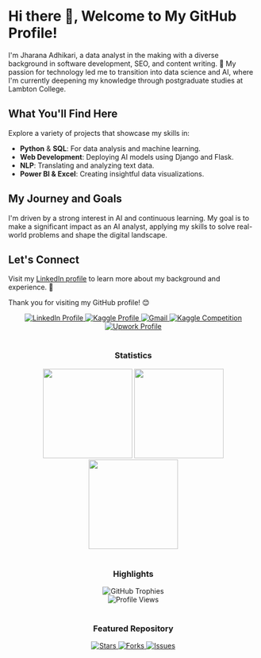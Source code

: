 # Hi there 👋, Welcome to My GitHub Profile!

I'm Jharana Adhikari, a data analyst in the making with a diverse background in software development, SEO, and content writing. 🌟 My passion for technology led me to transition into data science and AI, where I'm currently deepening my knowledge through postgraduate studies at Lambton College.

## What You'll Find Here

Explore a variety of projects that showcase my skills in:
- **Python** & **SQL**: For data analysis and machine learning.
- **Web Development**: Deploying AI models using Django and Flask.
- **NLP**: Translating and analyzing text data.
- **Power BI & Excel**: Creating insightful data visualizations.

## My Journey and Goals

I'm driven by a strong interest in AI and continuous learning. My goal is to make a significant impact as an AI analyst, applying my skills to solve real-world problems and shape the digital landscape.

## Let's Connect

Visit my [LinkedIn profile](https://www.linkedin.com/in/jharana-adhikari) to learn more about my background and experience. 💼

Thank you for visiting my GitHub profile! 😊

<div align="center">
  <a href="https://www.linkedin.com/in/jharana-adhikari/" target="_blank">
    <img src="https://img.shields.io/badge/LinkedIn-0077B5?style=for-the-badge&logo=linkedin&logoColor=white" alt="LinkedIn Profile" />
  </a>
  <a href="https://www.kaggle.com/jharanaadhikari23/competitions" target="_blank">
    <img src="https://img.shields.io/badge/Kaggle-20BEFF?style=for-the-badge&logo=Kaggle&logoColor=white" alt="Kaggle Profile" />
  </a>
  <a href="mailto:jharanaadk@gmail.com">
    <img src="https://img.shields.io/badge/-Gmail-%23333?style=for-the-badge&logo=gmail&logoColor=white" alt="Gmail" />
  </a>
  <a href="https://www.kaggle.com/competitions/is-the-traffic-collision-fatal" target="_blank">
    <img src="https://img.shields.io/badge/Kaggle%20Competition-20BEFF?style=for-the-badge&logo=Kaggle&logoColor=white" alt="Kaggle Competition" />
  </a>
  <a href="https://www.upwork.com/freelancers/~0105eb76e2aa846950?mp_source=share" target="_blank">
    <img src="https://img.shields.io/badge/Upwork-6F5D8F?style=for-the-badge&logo=upwork&logoColor=white" alt="Upwork Profile" />
  </a>
</div>

<br/>

<h3 align="center">Statistics</h3>
<div align="center">
  <img src="http://github-profile-summary-cards.vercel.app/api/cards/stats?username=jharana-adhikari-AI&theme=swift" height="180em" />
  <img src="http://github-profile-summary-cards.vercel.app/api/cards/repos-per-language?username=jharana-adhikari-AI&theme=swift" height="180em" />
  <img src="http://github-profile-summary-cards.vercel.app/api/cards/profile-details?username=jharana-adhikari-AI&theme=swift" height="180em" />
</div>

<br/>

<h3 align="center">Highlights</h3>
<div align="center">
  <img src="https://github-profile-trophy.vercel.app/?username=jharana-adhikari-AI&theme=swift&row=2&column=3" alt="GitHub Trophies"/>
  <br/>
  <img src="https://komarev.com/ghpvc/?username=jharana-adhikari-AI&label=Profile%20views&color=0e75b6&style=flat" alt="Profile Views"/>
</div>

<br/>

<h3 align="center">Featured Repository</h3>
<div align="center">
  <a href="https://github.com/jharana-adhikari-AI/BigDataNYCHousing" target="_blank">
    <img src="https://img.shields.io/github/stars/jharana-adhikari-AI/BigDataNYCHousing?style=for-the-badge&logo=github&logoColor=white" alt="Stars" />
    <img src="https://img.shields.io/github/forks/jharana-adhikari-AI/BigDataNYCHousing?style=for-the-badge&logo=github&logoColor=white" alt="Forks" />
    <img src="https://img.shields.io/github/issues/jharana-adhikari-AI/BigDataNYCHousing?style=for-the-badge&logo=github&logoColor=white" alt="Issues" />
  </a>
</div>
